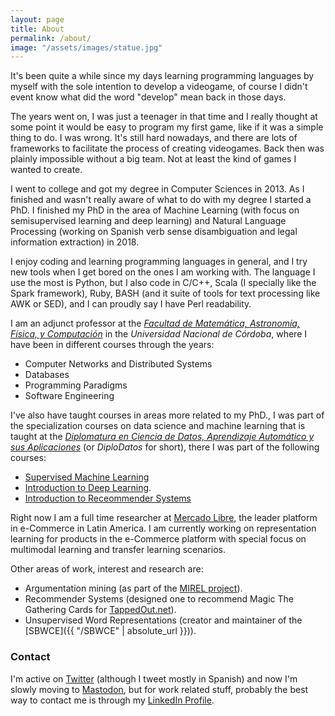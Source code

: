 ```yaml
---
layout: page
title: About
permalink: /about/
image: "/assets/images/statue.jpg"
---
```


It's been quite a while since my days learning programming languages by myself
with the sole intention to develop a videogame, of course I didn't event know
what did the word "develop" mean back in those days.

The years went on, I was just a teenager in that time and I really thought at
some point it would be easy to program my first game, like if it was a simple
thing to do. I was wrong. It's still hard nowadays, and there are lots of
frameworks to facilitate the process of creating videogames. Back then was
plainly impossible without a big team. Not at least the kind of games I wanted
to create.

I went to college and got my degree in Computer Sciences in 2013. As I finished
and wasn't really aware of what to do with my degree I started a PhD. I
finished my PhD in the area of Machine Learning (with focus on semisupervised
learning and deep learning) and Natural Language Processing (working on Spanish
verb sense disambiguation and legal information extraction) in 2018.

I enjoy coding and learning programming languages in general, and I try new
tools when I get bored on the ones I am working with. The language I use the
most is Python, but I also code in C/C++, Scala (I specially like the Spark
framework), Ruby, BASH (and it suite of tools for text processing like AWK or
SED), and I can proudly say I have Perl readability.

I am an adjunct professor at the [_Facultad de Matemática, Astronomía, Física, y
Computación_](http://www.famaf.unc.edu.ar/) in the _Universidad Nacional de
Córdoba_, where I have been in different courses through the years:

- Computer Networks and Distributed Systems
- Databases
- Programming Paradigms
- Software Engineering

I've also have taught courses in areas more related to my PhD., I was part of
the specialization courses on data science and machine learning that is taught
at the [_Diplomatura en Ciencia de Datos, Aprendizaje Automático y sus
Aplicaciones_](https://diplodatos.famaf.unc.edu.ar/) (or _DiploDatos_ for
short), there I was part of the following courses:

- [Supervised Machine Learning](https://sites.google.com/unc.edu.ar/diplodatos-supervisado)
- [Introduction to Deep Learning](https://github.com/DiploDatos/AprendizajeProfundo).
- [Introduction to Receommender Systems](https://github.com/DiploDatos/SistemasDeRecomendacion/)

Right now I am a full time researcher at [Mercado
Libre](https://www.mercadolibre.com/), the leader platform in e-Commerce in
Latin America. I am currently working on representation learning for products in
the e-Commerce platform with special focus on multimodal learning and transfer
learning scenarios.

Other areas of work, interest and research are:

- Argumentation mining (as part of the [MIREL project](http://www.mirelproject.eu/)).
- Recommender Systems (designed one to recommend Magic The Gathering Cards for
  [TappedOut.net](http://tappedout.net/)).
- Unsupervised Word Representations (creator and maintainer of the
  [SBWCE]({{ "/SBWCE" | absolute_url }})).

### Contact
<a name="#contact"></a>

I'm active on [Twitter](https://twitter.com/crscardellino) (although I tweet
mostly in Spanish) and now I'm slowly moving to
[Mastodon](https://mastodon.social/@crscardellino), but for work related stuff,
probably the best way to contact me is through my [LinkedIn
Profile](https://www.linkedin.com/in/crscardellino/).

